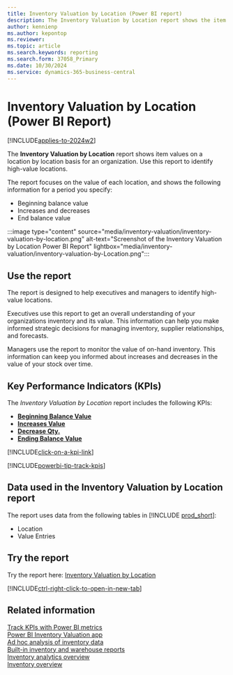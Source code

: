 ```yaml
---
title: Inventory Valuation by Location (Power BI report)
description: The Inventory Valuation by Location report shows the item values on a location by location basis. 
author: kennienp
ms.author: kepontop
ms.reviewer: 
ms.topic: article
ms.search.keywords: reporting
ms.search.form: 37058_Primary
ms.date: 10/30/2024
ms.service: dynamics-365-business-central
---
```


# Inventory Valuation by Location (Power BI Report)

[!INCLUDE[applies-to-2024w2](includes/applies-to-2024w2.md)]

The **Inventory Valuation by Location** report shows item values on a location by location basis for an organization. Use this report to identify high-value locations.

The report focuses on the value of each location, and shows the following information for a period you specify:

- Beginning balance value
- Increases and decreases
- End balance value

:::image type="content" source="media/inventory-valuation/inventory-valuation-by-location.png" alt-text="Screenshot of the Inventory Valuation by Location Power BI Report" lightbox="media/inventory-valuation/inventory-valuation-by-Location.png":::

## Use the report

The report is designed to help executives and managers to identify high-value locations.

Executives use this report to get an overall understanding of your organizations inventory and its value. This information can help you make informed strategic decisions for managing inventory, supplier relationships, and forecasts.

Managers use the report to monitor the value of on-hand inventory. This information can keep you informed about increases and decreases in the value of your stock over time.

## Key Performance Indicators (KPIs)

The *Inventory Valuation by Location* report includes the following KPIs:

- [**Beginning Balance Value**](inventory-valuation-powerbi-kpis.md#beginning-balance-value)
- [**Increases Value**](inventory-valuation-powerbi-kpis.md#increases-qty)
- [**Decrease Qty.**](inventory-valuation-powerbi-kpis.md#decrease-qty)
- [**Ending Balance Value**](inventory-valuation-powerbi-kpis.md#ending-balance-value)

[!INCLUDE[click-on-a-kpi-link](includes/click-on-a-kpi-link.md)] 

[!INCLUDE[powerbi-tip-track-kpis](includes/powerbi-tip-track-kpis.md)]

## Data used in the Inventory Valuation by Location report

The report uses data from the following tables in [!INCLUDE [prod_short](includes/prod_short.md)]:

- Location
- Value Entries

## Try the report

Try the report here: [Inventory Valuation by Location](https://businesscentral.dynamics.com?page=37058)

[!INCLUDE[ctrl-right-click-to-open-in-new-tab](includes/ctrl-right-click-to-open-in-new-tab.md)]

## Related information

[Track KPIs with Power BI metrics](track-kpis-with-power-bi-metrics.md)  
[Power BI Inventory Valuation app](inventory-valuation-powerbi-app.md)  
[Ad hoc analysis of inventory data](ad-hoc-analysis-inventory.md)  
[Built-in inventory and warehouse reports](inventory-WMS-reports.md)  
[Inventory analytics overview](inventory-analytics-overview.md)  
[Inventory overview](inventory-manage-inventory.md)  
